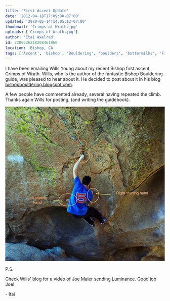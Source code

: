 ```yaml
---
title: 'First Ascent Update'
date: '2012-04-18T17:09:00-07:00'
updated: '2020-05-14T14:05:13-07:00'
thumbnail: 'Crimps-of-Wrath.jpg'
uploads: ['Crimps-of-Wrath.jpg']
author: 'Itai Axelrad'
id: 7280536218268461960
location: 'Bishop, CA'
tags: ['Ascent', 'bishop', 'Bouldering', 'boulders', 'buttermilks', 'First']
---
```


I have been emailing Wills Young about my recent Bishop first ascent, Crimps of Wrath. Wills, who is the author of the fantastic Bishop Bouldering guide, was pleased to hear about it. He decided to post about it in his blog [bishopbouldering.blogspot.com](http://bishopbouldering.blogspot.com/2012/04/possible-new-v10-on-cave-boulder.html).

A few people have commented already, several having repeated the climb. Thanks again Wills for posting, (and writing the guidebook).

![The Beta](uploads/Crimps-of-Wrath.jpg)

P.S.

Check Wills' blog for a video of Joe Maier sending Luminance. Good job Joe!

\- Itai
